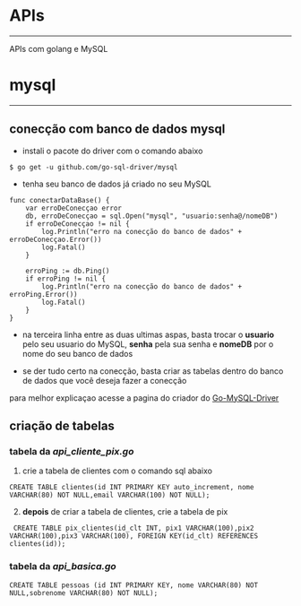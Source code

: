 # APIs
---
 APIs com golang e MySQL

# mysql
---
## conecção com banco de dados mysql

- instali o pacote do driver com o comando abaixo
```
$ go get -u github.com/go-sql-driver/mysql
```

- tenha seu banco de dados já criado no seu MySQL
```
func conectarDataBase() {
	var erroDeConecçao error
	db, erroDeConecçao = sql.Open("mysql", "usuario:senha@/nomeDB")
	if erroDeConecçao != nil {
		log.Println("erro na conecção do banco de dados" + erroDeConecçao.Error())
		log.Fatal()
	}

	erroPing := db.Ping()
	if erroPing != nil {
		log.Println("erro na conecção do banco de dados" + erroPing.Error())
		log.Fatal()
	}
}
```
- na terceira linha entre as duas ultimas aspas, basta trocar o __usuario__ pelo seu usuario do MySQL, __senha__ pela sua senha e __nomeDB__ por o nome do seu banco de dados

- se der tudo certo na conecção, basta criar as tabelas dentro do banco de dados que você deseja fazer a conecção 




para melhor explicaçao acesse a pagina do criador do [Go-MySQL-Driver](https://github.com/go-sql-driver/mysql#go-mysql-driver)
## criação de tabelas
### tabela da *api_cliente_pix.go*
1. crie a tabela de clientes com o comando sql abaixo
```
CREATE TABLE clientes(id INT PRIMARY KEY auto_increment, nome VARCHAR(80) NOT NULL,email VARCHAR(100) NOT NULL);
```
2. __depois__ de criar a tabela de clientes, crie a tabela de pix

```
 CREATE TABLE pix_clientes(id_clt INT, pix1 VARCHAR(100),pix2 VARCHAR(100),pix3 VARCHAR(100), FOREIGN KEY(id_clt) REFERENCES clientes(id));

```

### tabela da *api_basica.go*

```
CREATE TABLE pessoas (id INT PRIMARY KEY, nome VARCHAR(80) NOT NULL,sobrenome VARCHAR(80) NOT NULL);
```
